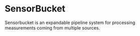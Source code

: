 # SensorBucket
Sensorbucket is an expandable pipeline system for processing measurements coming from multiple sources.